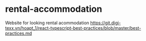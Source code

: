 # rental-accommodation
Website for looking rental acommodation
https://git.digi-texx.vn/hoapt_1/react-typescript-best-practices/blob/master/best-practices.md
